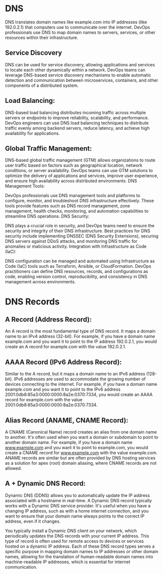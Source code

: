 












# DNS
DNS translates domain names like example.com into IP addresses (like 192.0.2.1) that computers use to communicate over the internet.
DevOps professionals use DNS to map domain names to servers, services, or other resources within their infrastructure.

## Service Discovery
DNS can be used for service discovery, allowing applications and services to locate each other dynamically within a network.
DevOps teams can leverage DNS-based service discovery mechanisms to enable automatic detection and communication between microservices, containers, and other components of a distributed system.

## Load Balancing:
DNS-based load balancing distributes incoming traffic across multiple servers or endpoints to improve reliability, scalability, and performance.
DevOps engineers can use DNS load balancing techniques to distribute traffic evenly among backend servers, reduce latency, and achieve high availability for applications.

## Global Traffic Management:
DNS-based global traffic management (GTM) allows organizations to route user traffic based on factors such as geographical location, network conditions, or server availability.
DevOps teams can use GTM solutions to optimize the delivery of applications and services, improve user experience, and ensure high availability across distributed environments.
DNS Management Tools:

DevOps professionals use DNS management tools and platforms to configure, monitor, and troubleshoot DNS infrastructure effectively.
These tools provide features such as DNS record management, zone management, health checks, monitoring, and automation capabilities to streamline DNS operations.
DNS Security:

DNS plays a crucial role in security, and DevOps teams need to ensure the security and integrity of their DNS infrastructure.
Best practices for DNS security include implementing DNSSEC (DNS Security Extensions), securing DNS servers against DDoS attacks, and monitoring DNS traffic for anomalies or malicious activity.
Integration with Infrastructure as Code (IaC):

DNS configuration can be managed and automated using Infrastructure as Code (IaC) tools such as Terraform, Ansible, or CloudFormation.
DevOps practitioners can define DNS resources, records, and configurations as code, enabling version control, reproducibility, and consistency in DNS management across environments.

# DNS Records

## A Record (Address Record):

An A record is the most fundamental type of DNS record.
It maps a domain name to an IPv4 address (32-bit).
For example, if you have a domain name example.com and you want it to point to the IP address 192.0.2.1, you would create an A record for example.com with the value 192.0.2.1.

## AAAA Record (IPv6 Address Record):

Similar to the A record, but it maps a domain name to an IPv6 address (128-bit).
IPv6 addresses are used to accommodate the growing number of devices connecting to the internet.
For example, if you have a domain name example.com and you want it to point to the IPv6 address 2001:0db8:85a3:0000:0000:8a2e:0370:7334, you would create an AAAA record for example.com with the value 2001:0db8:85a3:0000:0000:8a2e:0370:7334.

## Alias Record (ANAME, CNAME Record):

A CNAME (Canonical Name) record creates an alias from one domain name to another.
It's often used when you want a domain or subdomain to point to another domain name.
For example, if you have a domain name www.example.com and you want it to point to example.com, you would create a CNAME record for www.example.com with the value example.com.
ANAME records are similar but are often provided by DNS hosting services as a solution for apex (root) domain aliasing, where CNAME records are not allowed.

## A + Dynamic DNS Record:
Dynamic DNS (DDNS) allows you to automatically update the IP address associated with a hostname in real-time.
A Dynamic DNS record typically works with a Dynamic DNS service provider.
It's useful when you have a changing IP address, such as with a home internet connection, and you want to ensure that your domain name always points to the correct IP address, even if it changes.

You typically install a Dynamic DNS client on your network, which periodically updates the DNS records with your current IP address.
This type of record is often used for remote access to devices or services hosted on a dynamic IP address.
Each of these DNS record types serves a specific purpose in mapping domain names to IP addresses or other domain names, allowing for the translation of human-readable domain names into machine-readable IP addresses, which is essential for internet communication.
